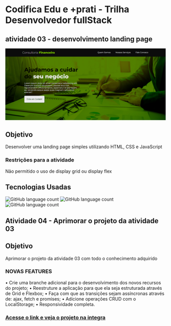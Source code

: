 # Codifica Edu e +prati - Trilha Desenvolvedor fullStack

## atividade 03 - desenvolvimento landing page

![Imagem mostrando um preview do projeto desenvolvido da landing page](./assets/tela_preview.png)

## Objetivo

Desenvolver uma landing page simples utilizando HTML, CSS e JavaScript

### Restrições para a atividade

Não permitido o uso de display grid ou display flex

## Tecnologias Usadas

![GitHub language count](https://img.shields.io/badge/HTML-239120?style=for-the-badge&logo=html5&logoColor=white)
![GitHub language count](https://img.shields.io/badge/CSS-239120?&style=for-the-badge&logo=css3&logoColor=white)
![GitHub language count](https://img.shields.io/badge/JS-239120?&style=for-the-badge&logo=css3&logoColor=white)

## Atividade 04 - Aprimorar o projeto da atividade 03

## Objetivo
Aprimorar o projeto da atividade 03 com todo o conhecimento adquirido

### NOVAS FEATURES
• Crie uma branche adicional para o desenvolvimento dos novos recursos do projeto;
• Reestruture a aplicação para que ela seja estruturada através de Grid e Flexbox;
• Faça com que as transições sejam assíncronas através de: ajax, fetch e promises;
• Adicione operações CRUD com o LocalStorage;
• Responsividade completa.

### [Acesse o link e veja o projeto na integra](https://consultoriafinanceira.netlify.app/index.html)

